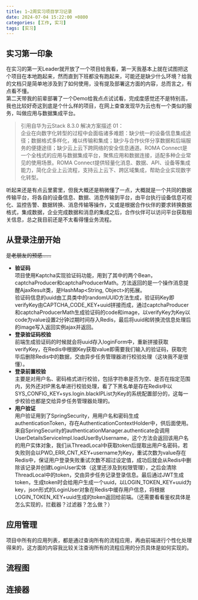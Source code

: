 ```yaml
---
title: 1~2周实习项目学习记录
date: 2024-07-04 15:22:00 +0800
categories: [工作, 实习]
tags: [实习]
---
```


## 实习第一印象  
在实习的第一天Leader就开放了一个项目给我看，第一天我基本上就在试图把这个项目在本地跑起来，然而直到下班都没有跑起来，可能还是缺少什么环境？给我的文档只是简单地涉及到了如何使用，没有提及部署这方面的内容，总而言之，有点看不懂。  
第二天带我的前辈部署了一个Demo给我点点试试看，完成度感觉还不是特别高，我也比较好奇这到底是个什么样的项目，在网上查查发现华为云也有一个类似的服务，叫做应用与数据集成平台。
>引用自华为云Stack 8.3.0 解决方案描述 01：  
>企业在向数字化转型的过程中会面临诸多难题：缺少统一的设备信息集成途径；数据格式多样化，难以传输和集成；缺少与合作伙伴分享数据和后端服务的便捷途径；缺少云上云下跨网络的安全信息通道。ROMA Connect是一个全栈式的应用与数据集成平台，聚焦应用和数据连接，适配多种企业常见的使用场景。ROMA Connect提供轻量化消息、数据、API、设备等集成能力，简化企业上云流程，支持云上云下、跨区域集成，帮助企业实现数字化转型。  

听起来还是有点云里雾里，但我大概还是稍微懂了一点，大概就是一个共同的数据传输平台，将各自的设备信息、数据、消息传输到平台，由平台执行设备信息可视化、监控告警、数据转换、消息传输等操作，又或是根据合作伙伴的要求转换数据格式，集成数据，企业完成数据和消息的集成之后，合作伙伴可以访问平台获取相关信息，总之我目前还是不太看得懂业务流程。

## 从登录注册开始  
~~是老朋友的预感......~~  
* **验证码**  
项目使用Kaptcha实现验证码功能，用到了其中的两个Bean，captchaProducer和captchaProducerMath。方法返回的是一个操作消息提醒AjaxResult类，是HashMap<String, Object>的拓展。  
验证码信息的uuid由工具类中的randomUUID方法生成，验证码Key即verifyKey由CAPTCHA_CODE_KEY+uuid拼接而成，通过captchaProducer和captchaProducerMath生成验证码的code和image，以verifyKey为Key以code为value设置2分钟过期时间存入Redis，最后将uuid和转换流信息处理后的image写入返回实例ajax并返回。  
* **登录验证码校验**  
前端生成验证码的时候就会将uuid存入loginForm中，重新拼接获取verifyKey，在Redis中根据Key获取value即需要我们输入的验证码，获取完毕后删除Redis中的数据，交由异步任务管理器进行校验处理（这块我不是很懂）。  
* **登录前置校验**  
主要是对用户名、密码格式进行校验，包括字符串是否为空、是否在指定范围内，另外还对IP黑名单进行校验处理，看了下黑名单是存在Redis中以SYS_CONFIG_KEY+sys.login.blackIPList为Key的系统配置部分的，这每一步校验也都是交给异步任务管理器处理的。  
* **用户验证**  
用户验证用到了SpringSecurity，用用户名和密码生成authenticationToken，存在AuthenticationContextHolder中，供后面使用。来自SpringSecurity的authenticationManager.authenticate会调用UserDetailsServiceImpl.loadUserByUsername，这个方法会返回该用户名的用户实体对象，我们从ThreadLocal中获取token后提取出用户名密码，若失败则会以PWD_ERR_CNT_KEY+username为Key，重试次数为value存在Redis中，保证用户登录失败重试次数不超过设定值，成功后就会从Redis中删除该记录并创建LoginUser实体（这里还涉及到权限管理），之后会清除ThreadLocal中的token，交由异步任务记录登录信息。最后通过JWT生成token，生成token时会给用户生成一个uuid，以LOGIN_TOKEN_KEY+uuid为key，json形式的LoginUser对象在Redis中缓存用户信息，将根据LOGIN_TOKEN_KEY+uuid生成的token返回给前端。（还需要看看鉴权具体是怎么实现的，拦截器？过滤器？怎么做？）  

## 应用管理
项目中所有的应用列表，都是通过查询所有的流程应用，再由前端进行个性化处理得来的，这方面的内容我比较关注查询所有的流程应用的分页具体是如何实现的。  

## 流程图

## 连接器